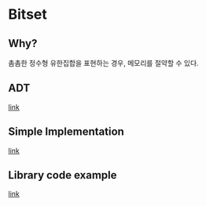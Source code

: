 # Bitset

## Why?
 촘촘한 정수형 유한집합을 표현하는 경우, 메모리를 절약할 수 있다.
<br />

## ADT
 [link](/Algorithm/java/bitset/MyBitSet.java)
<br />

## Simple Implementation
 [link](/Algorithm/java/bitset/BitSetImpl.java)
<br />

## Library code example
 [link](https://docs.oracle.com/en/java/javase/17/docs/api/java.base/java/util/BitSet.html)
<br />
